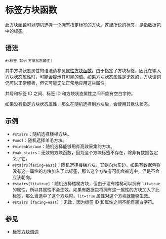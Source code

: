 # 标签方块函数

此[方块函数](../zh.md)可以随机选择一个拥有指定标签的方块。这里所说的标签，是指数据包中的标签。

## 语法

`#<标签 ID>[方块状态属性]`

其中方块状态属性的语法请参见[属性方块函数](../properties/zh.md)。由于指定了方块标签，因此在输入方块状态属性时，可能会提示其可能的值。如果方块状态属性是无效的，方块谓词仍可以正常解析，但它可能无法正常地应用这些属性。

井号和标签 ID 之间、标签 ID 和方块状态属性之间不能有空白字符。

如果没有指定方块状态属性，那么在随机选择到方块后，会使用其默认状态。

## 示例

- `#stairs`：随机选择楼梯方块。
- `#wool`：随机选择羊毛方块。
- `#mineable/axe`：随机选择能够用斧高效采集的方块。
- `#oak_stairs`：无效的方块函数，因为这个方块标签不存在，除非有数据包定义了它。
- `#stairs[facing=east]`：随机选择楼梯方块，其朝向为东边。如果有数据包将没有这一属性的方块加入了此标签，那么这个方块有可能会被选中，但是不会应该朝向。
- `#stairs[lit=true]`：随机选择楼梯方块，但由于没有楼梯可以拥有 `lit=true` 的属性，所以其属性不会生效。如果有数据包将拥有这一属性的方块加入了此标签，那么当选中了这个方块时，`lit=true` 属性对这个方块就能够生效。
- `#stairs [facing=east]`：无效，因为标签 ID 和属性之间不能有空白字符。

## 参见

- [标签方块谓词](../../block_predicate/tag/zh.md)